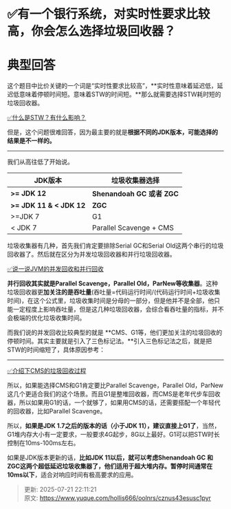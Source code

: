 # ✅有一个银行系统，对实时性要求比较高，你会怎么选择垃圾回收器？

# 典型回答


这个题目中比价关键的一个词是“实时性要求比较高”，**实时性意味着延迟低，延迟低意味着停顿时间短。意味着STW的时间短。**那么就需要选择STW耗时短的垃圾回收器。



[✅什么是STW？有什么影响？](https://www.yuque.com/hollis666/oolnrs/qg9fvqfnzpbd70hl)



但是，这个问题很难回答，因为最主要的就是**根据不同的JDK版本，可能选择的结果是不一样的。**

****

我们从高往低了开始说。



| JDK版本 | 垃圾收集器选择 |
| --- | --- |
| **>= JDK 12** | **Shenandoah GC 或者 ZGC** |
| **>= JDK 11 & < JDK 12** | **ZGC** |
| >=JDK 7 | G1 |
| < JDK 7 | Parallel Scavenge + CMS  |




垃圾收集器有几种，首先我们肯定要排除Serial GC和Serial Old这两个串行的垃圾回收器了。然后就在区分为并发垃圾回收器和并行垃圾回收器。



[✅说一说JVM的并发回收和并行回收](https://www.yuque.com/hollis666/oolnrs/srfo2k1o2nq4dp7f)



**并行回收其实就是Parallel Scavenge，Parallel Old，ParNew等收集器**。这种垃圾回收器更**加关注的是吞吐量**(吞吐量=代码运行时间/(代码运行时间+垃圾收集时间)，在这个公式里，垃圾收集时间是分母的一部分，但是他并不是全部，他只能一定程度上影响吞吐量，但是这几种垃圾回收器，会综合看吞吐量的指标，并不会极端的优化垃圾收集时间。



而我们说的并发回收比较典型的就是 **CMS、G1等，他们更加关注的垃圾回收的停顿时间。其实主要就是引入了三色标记法。**引入三色标记法之后，就是把STW的时间缩短了，具体原因参考：

****

[✅介绍下CMS的垃圾回收过程](https://www.yuque.com/hollis666/oolnrs/lh75qbvh58o6xv8s)



所以，如果能选择CMS和G1肯定要比Parallel Scavenge，Parallel Old，ParNew这几个更适合我们的这个场景。而且G1是整堆回收器，而CMS是老年代步车回收器，所以如果用G1的话，一个就够了，如果用CMS的话，还需要搭配一个年轻代的回收器，比如Parallel Scavenge。



所以，**如果是JDK 1.7之后的版本的话（小于JDK 11），建议直接上G1了**，当然，G1堆内存大小有一定要求，一般要求4G起步，8G以上最好。G1可以把STW时长控制在10ms-100ms左右。



如果是JDK版本更新的话，**比如JDK 11以后，就可以考虑Shenandoah GC 和 ZGC这两个超低延迟垃圾收集器了，他们适用于超大堆内存。暂停时间通常在10ms以下**，适合对响应时间有极高要求的应用。











> 更新: 2025-07-21 22:11:21  
> 原文: <https://www.yuque.com/hollis666/oolnrs/cznus43esusc1pyr>